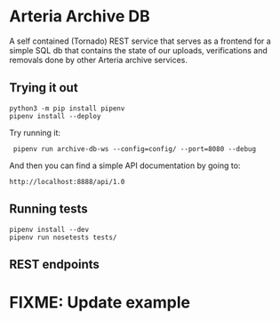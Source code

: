Arteria Archive DB
==================

A self contained (Tornado) REST service that serves as a frontend for a simple SQL db that contains the state of our uploads, verifications and removals done by other Arteria archive services.  

Trying it out
-------------

    python3 -m pip install pipenv
    pipenv install --deploy


Try running it:

     pipenv run archive-db-ws --config=config/ --port=8080 --debug

And then you can find a simple API documentation by going to:

    http://localhost:8888/api/1.0

Running tests
-------------

    pipenv install --dev
    pipenv run nosetests tests/


REST endpoints
--------------

# FIXME: Update example
